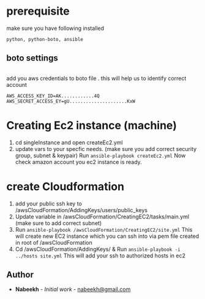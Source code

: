 # prerequisite

make sure you have following installed

```
python, python-boto, ansible
```

## boto settings
```touch ~/.boto 
```
add you aws credentials to boto file . this will help us to identify correct account
```[Credentials]
AWS_ACCESS_KEY_ID=AK............4Q
AWS_SECRET_ACCESS_EY=gU.....................KxW
```
# Creating Ec2 instance (machine)
 1. cd singleInstance and open createEc2.yml
 2. update vars to your specfic needs. (make sure you add correct security group, subnet & keypair)
 Run ```ansible-playbook createEc2.yml```
 Now check amazon account you ec2 instance is ready.

# create Cloudformation 
1. add your public ssh key to /awsCloudFormation/AddingKeys/users/public_keys
2. Update variable in /awsCloudFormation/CreatingEC2/tasks/main.yml (make sure to add correct subnet)
3. Run ```ansible-playbook /awsCloudFormation/CreatingEC2/site.yml``` This will create new EC2 instance which you can ssh into via pem file created in root of /awsCloudFormation
4. Cd /awsCloudFormation/AddingKeys/ & Run ```ansible-playbook -i ../hosts site.yml``` This will add your ssh to authorized hosts in ec2

## Author

* **Nabeekh** - *Initial work* - nabeekh@gmail.com